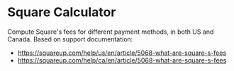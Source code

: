 # Square Calculator

Compute Square's fees for different payment methods, in both US and Canada. Based on support documentation:

* https://squareup.com/help/us/en/article/5068-what-are-square-s-fees
* https://squareup.com/help/ca/en/article/5068-what-are-square-s-fees
